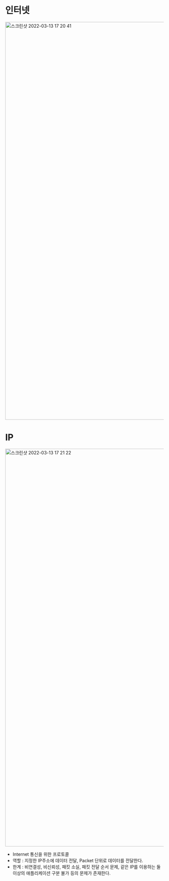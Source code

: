 인터넷
====
<img width="1262" alt="스크린샷 2022-03-13 17 20 41" src="https://user-images.githubusercontent.com/70207093/158051284-7412fadc-f2b3-4011-be1d-dd6f753a35f5.png">

IP
==
<img width="1262" alt="스크린샷 2022-03-13 17 21 22" src="https://user-images.githubusercontent.com/70207093/158051306-fac84fe4-08af-4f76-82df-7fa018bb0cf7.png">

* Internet 통신을 위한 프로토콜
* 역할 : 지정한 IP주소에 데이터 전달, Packet 단위로 데이터를 전달한다.
* 한계 : 비연결성, 비신뢰성, 패킷 소실, 패킷 전달 순서 문제, 같은 IP를 이용하는 둘 이상의 애플리케이션 구분 불가 등의 문제가 존재한다.
